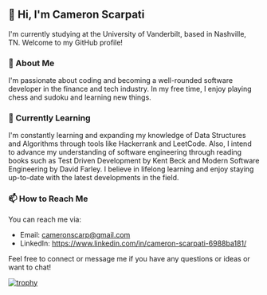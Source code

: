 ## 👋 Hi, I'm Cameron Scarpati

I'm currently studying at the University of Vanderbilt, based in Nashville, TN. Welcome to my GitHub profile!

### 👀 About Me

I'm passionate about coding and becoming a well-rounded software developer in the finance and tech industry. In my free time, I enjoy playing chess and sudoku and learning new things.

### 🌱 Currently Learning

I'm constantly learning and expanding my knowledge of Data Structures and Algorithms through tools like Hackerrank and LeetCode. Also, I intend to advance my understanding of software engineering through reading books such as Test Driven Development by Kent Beck and Modern Software Engineering by David Farley. I believe in lifelong learning and enjoy staying up-to-date with the latest developments in the field.

### 📫 How to Reach Me

You can reach me via:
- Email: cameronscarp@gmail.com
- LinkedIn: https://www.linkedin.com/in/cameron-scarpati-6988ba181/

Feel free to connect or message me if you have any questions or ideas or want to chat!

[![trophy](https://github-profile-trophy.vercel.app/?username=CameronScarpati&theme=onedark)](https://github.com/ryo-ma/github-profile-trophy)

<!---
CameronScarpati/CameronScarpati is a ✨ special ✨ repository because its `README.md` (this file) appears on your GitHub profile.
You can click the Preview link to take a look at your changes.
--->
